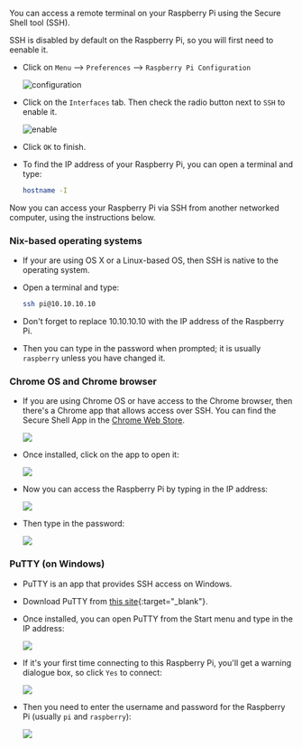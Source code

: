 You can access a remote terminal on your Raspberry Pi using the Secure Shell tool (SSH).

SSH is disabled by default on the Raspberry Pi, so you will first need to eenable it.

- Click on `Menu` --> `Preferences` --> `Raspberry Pi Configuration`

	![configuration](images/config.png)

- Click on the `Interfaces` tab. Then check the radio button next to `SSH` to enable it.

	![enable](images/ssh-enable.png)

- Click `OK` to finish.

- To find the IP address of your Raspberry Pi, you can open a terminal and type:

	```bash
	hostname -I
	```

Now you can access your Raspberry Pi via SSH from another networked computer, using the instructions below.

### Nix-based operating systems

- If your are using OS X or a Linux-based OS, then SSH is native to the operating system. 

- Open a terminal and type:

	``` bash
	ssh pi@10.10.10.10
	```

- Don't forget to replace 10.10.10.10 with the IP address of the Raspberry Pi.

- Then you can type in the password when prompted; it is usually `raspberry` unless you have changed it.

### Chrome OS and Chrome browser

- If you are using Chrome OS or have access to the Chrome browser, then there's a Chrome app that allows access over SSH. You can find the Secure Shell App in the [Chrome Web Store](https://chrome.google.com/webstore/detail/secure-shell/pnhechapfaindjhompbnflcldabbghjo?hl=en).

	![](images/chrome-ssh.png)

- Once installed, click on the app to open it:

	![](images/chrome-ssh1.png)

- Now you can access the Raspberry Pi by typing in the IP address:

	![](images/chrome-ssh2.png)

- Then type in the password:

	![](images/chrome-ssh3.png)

### PuTTY (on Windows)

- PuTTY is an app that provides SSH access on Windows.

- Download PuTTY from [this site](http://www.chiark.greenend.org.uk/~sgtatham/putty/download.html){:target="_blank"}.

- Once installed, you can open PuTTY from the Start menu and type in the IP address:

	![](images/ssh-win.png)

- If it's your first time connecting to this Raspberry Pi, you'll get a warning dialogue box, so click `Yes` to connect:

	![](images/ssh-win2.png)

- Then you need to enter the username and password for the Raspberry Pi (usually `pi` and `raspberry`):

	![](images/ssh-win3.png)
